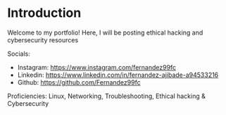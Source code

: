 # Introduction
Welcome to my portfolio! Here, I will be posting ethical hacking and cybersecurity resources

Socials:

* Instagram: https://www.instagram.com/fernandez99fc
* Linkedin: https://www.linkedin.com/in/fernandez-ajibade-a94533216
* Github: https://github.com/Fernandez99fc

Proficiencies: Linux, Networking, Troubleshooting, Ethical hacking & Cybersecurity
